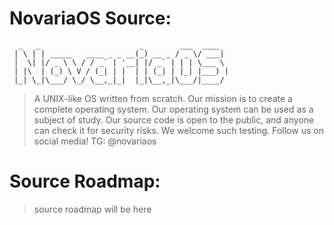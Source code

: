 # NovariaOS Source:
```
  _   _                      _        ___  ____  
 | \ | | _____   ____ _ _ __(_) __ _ / _ \/ ___| 
 |  \| |/ _ \ \ / / _` | '__| |/ _` | | | \___ \ 
 | |\  | (_) \ V / (_| | |  | | (_| | |_| |___) |
 |_| \_|\___/ \_/ \__,_|_|  |_|\__,_|\___/|____/ 
```
> A UNIX-like OS written from scratch.
Our mission is to create a complete operating system. Our operating system can be used as a subject of study.
Our source code is open to the public,
and anyone can check it for security risks.
We welcome such testing.
Follow us on social media! TG: @novariaos

# Source Roadmap:
> source roadmap will be here